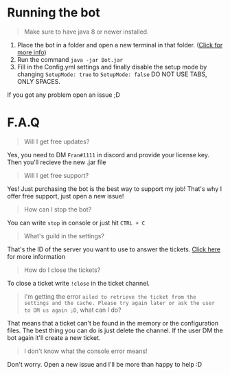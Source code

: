 # Running the bot
> Make sure to have java 8 or newer installed.
1. Place the bot in a folder and open a new terminal in that folder. ([Click for more info](https://www.groovypost.com/howto/open-command-window-terminal-window-specific-folder-windows-mac-linux/))
2. Run the command `java -jar Bot.jar`
3. Fill in the Config.yml settings and finally disable the setup mode by changing `SetupMode: true` to `SetupMode: false` DO NOT USE TABS, ONLY SPACES.


If you got any problem open an issue ;D

# F.A.Q

> Will I get free updates?

Yes, you need to DM `Fran#1111` in discord and provide your license key. Then you'll recieve the new .jar file

> Will I get free support?

Yes! Just purchasing the bot is the best way to support my job! That's why I offer free support, just open a new issue!

> How can I stop the bot?

You can write `stop` in console or just hit `CTRL + C`

> What's guild in the settings?

That's the ID of the server you want to use to answer the tickets. [Click here](https://support.discord.com/hc/en-us/articles/206346498) for more information

> How do I close the tickets?

To close a ticket write `!close` in the ticket channel.

> I'm getting the error `ailed to retrieve the ticket from the settings and the cache. Please try again later or ask the user to DM us again ;D`, what can I do?

That means that a ticket can't be found in the memory or the configuration files. The best thing you can do is just delete the channel. If the user DM the bot again it'll create a new ticket.

> I don't know what the console error means!

Don't worry. Open a new issue and I'll be more than happy to help :D
